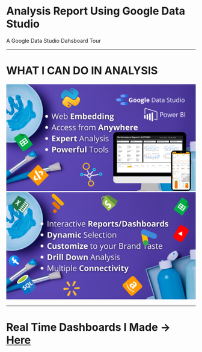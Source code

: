 # Analysis Report Using Google Data Studio
A Google Data Studio Dahsboard Tour

--------------------------------------------------------------------------------------------------------------------------------------------------------------------
# WHAT I CAN DO IN ANALYSIS
![Functionalities](https://github.com/officialAmanchauhan/Analysis-Report/blob/main/2.png)
![Functionalities](https://github.com/officialAmanchauhan/Analysis-Report/blob/main/1.png)

--------------------------------------------------------------------------------------------------------------------------------------------------------------------

# Real Time Dashboards I Made -> [Here](https://github.com/officialAmanchauhan/Analysis-Report/blob/main/Reports/Dashboardpdf.pdf)
